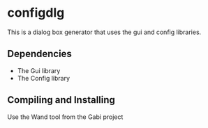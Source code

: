 configdlg
=========
This is a dialog box generator that uses the gui and config libraries.

Dependencies
-----------------------------
 * The Gui library
 * The Config library

Compiling and Installing
-----------------------------
Use the Wand tool from the Gabi project
